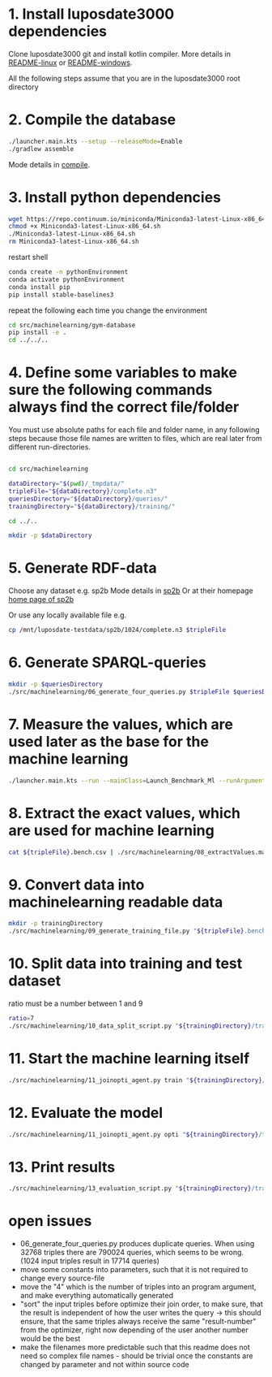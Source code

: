 # 1. Install luposdate3000 dependencies

Clone luposdate3000 git and install kotlin compiler.
More details in [README-linux](documentation/installation/README-linux.md) or [README-windows](documentation/installation/README-windows.md).

All the following steps assume that you are in the luposdate3000 root directory

# 2. Compile the database

```bash
./launcher.main.kts --setup --releaseMode=Enable
./gradlew assemble
```
Mode details in [compile](documentation/README-usage-compile.md).

# 3. Install python dependencies

```bash
wget https://repo.continuum.io/miniconda/Miniconda3-latest-Linux-x86_64.sh
chmod +x Miniconda3-latest-Linux-x86_64.sh
./Miniconda3-latest-Linux-x86_64.sh
rm Miniconda3-latest-Linux-x86_64.sh
```

restart shell

```bash
conda create -n pythonEnvironment
conda activate pythonEnvironment
conda install pip
pip install stable-baselines3
```

repeat the following each time you change the environment

```bash
cd src/machinelearning/gym-database
pip install -e .
cd ../../..
```

# 4. Define some variables to make sure the following commands always find the correct file/folder

You must use absolute paths for each file and folder name, in any following steps because those file names are written to files, which are real later from different run-directories.

```bash

cd src/machinelearning

dataDirectory="$(pwd)/_tmpdata/"
tripleFile="${dataDirectory}/complete.n3"
queriesDirectory="${dataDirectory}/queries/"
trainingDirectory="${dataDirectory}/training/"

cd ../..

mkdir -p $dataDirectory
```

# 5. Generate RDF-data

Choose any dataset e.g. sp2b
Mode details in [sp2b](documentation/README-real-world-benchmark-data.md)
Or at their homepage [home page of sp2b](http://dbis.informatik.uni-freiburg.de/index.php?project=SP2B/download.php)

Or use any locally available file e.g.
```bash
cp /mnt/luposdate-testdata/sp2b/1024/complete.n3 $tripleFile
```

# 6. Generate SPARQL-queries

```bash
mkdir -p $queriesDirectory
./src/machinelearning/06_generate_four_queries.py $tripleFile $queriesDirectory "s"
```
# 7. Measure the values, which are used later as the base for the machine learning

```bash
./launcher.main.kts --run --mainClass=Launch_Benchmark_Ml --runArgument_Luposdate3000_Launch_Benchmark_Ml:datasourceFiles=$tripleFile --runArgument_Luposdate3000_Launch_Benchmark_Ml:queryFiles=$queriesDirectory/luposdate3000_query_params --runArgument_Luposdate3000_Launch_Benchmark_Ml:minimumTime=1
```

# 8. Extract the exact values, which are used for machine learning

```bash
cat ${tripleFile}.bench.csv | ./src/machinelearning/08_extractValues.main.kts > ${tripleFile}.bench
```

# 9. Convert data into machinelearning readable data

```bash
mkdir -p trainingDirectory
./src/machinelearning/09_generate_training_file.py "${tripleFile}.bench" "${trainingDirectory}/"
```
# 10. Split data into training and test dataset

ratio must be a number between 1 and 9

```bash
ratio=7
./src/machinelearning/10_data_split_script.py "${trainingDirectory}/train.me" $ratio
```

# 11. Start the machine learning itself

```bash
./src/machinelearning/11_joinopti_agent.py train "${trainingDirectory}/train.me.train7_3"
```

# 12. Evaluate the model

```bash
./src/machinelearning/11_joinopti_agent.py opti "${trainingDirectory}/train.me.test7_3" "${trainingDirectory}/train.me.train7_3.10000.ppo_model"
```

# 13. Print results

```bash
./src/machinelearning/13_evaluation_script.py "${trainingDirectory}/train.me.train7_3.10000.ppo_model.evaluation"
```




# open issues
 - 06_generate_four_queries.py produces duplicate queries. When using 32768 triples there are 790024 queries, which seems to be wrong. (1024 input triples result in 17714 queries)
 - move some constants into parameters, such that it is not required to change every source-file
 - move the "4" which is the number of triples into an program argument, and make everything automatically generated
 - "sort" the input triples before optimize their join order, to make sure, that the result is independent of how the user writes the query
   -> this should ensure, that the same triples always receive the same "result-number" from the optimizer, right now depending of the user another number would be the best
 - make the filenames more predictable such that this readme does not need so complex file names - should be trivial once the constants are changed by parameter and not within source code





